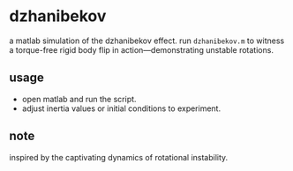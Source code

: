 # dzhanibekov

a matlab simulation of the dzhanibekov effect. run `dzhanibekov.m` to witness a torque-free rigid body flip in action—demonstrating unstable rotations.

## usage
- open matlab and run the script.
- adjust inertia values or initial conditions to experiment.

## note
inspired by the captivating dynamics of rotational instability.
